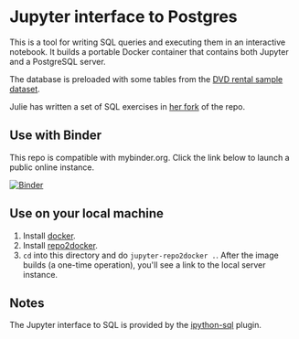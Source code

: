 # Jupyter interface to Postgres

This is a tool for writing SQL queries and executing them in an interactive notebook. It builds a portable Docker container that contains both Jupyter and a PostgreSQL server.

The database is preloaded with some tables from the [DVD rental sample dataset](http://www.postgresqltutorial.com/postgresql-sample-database/).

Julie has written a set of SQL exercises in [her fork](https://github.com/julizhu/sql-training-tool/) of the repo.

## Use with Binder

This repo is compatible with mybinder.org. Click the link below to launch a public online instance.

[![Binder](https://mybinder.org/badge_logo.svg)](https://mybinder.org/v2/gh/tdaboiku/binder-postgres/HEAD)

## Use on your local machine

1. Install [docker](https://store.docker.com/editions/community/docker-ce-desktop-mac).
2. Install [repo2docker](https://repo2docker.readthedocs.io/en/latest/install.html).
3. `cd` into this directory and do `jupyter-repo2docker .`. After the image builds (a one-time operation), you'll see a link to the local server instance.

## Notes

The Jupyter interface to SQL is provided by the [ipython-sql](https://github.com/catherinedevlin/ipython-sql) plugin.
